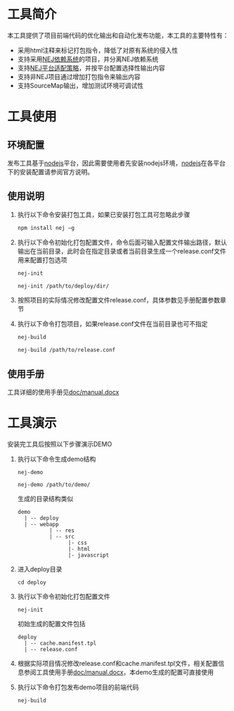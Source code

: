 # 工具简介

本工具提供了项目前端代码的优化输出和自动化发布功能，本工具的主要特性有：
* 采用html注释来标记打包指令，降低了对原有系统的侵入性
* 支持采用[NEJ依赖系统](https://github.com/NetEaseWD/NEJ/blob/master/doc/manual/dependency.docx)的项目，并分离NEJ依赖系统
* 支持[NEJ平台适配策略](https://github.com/NetEaseWD/NEJ/blob/master/doc/manual/platform.docx)，并按平台配置选择性输出内容
* 支持非NEJ项目通过增加打包指令来输出内容
* 支持SourceMap输出，增加测试环境可调试性

# 工具使用

## 环境配置
发布工具基于[nodejs](http://nodejs.org/)平台，因此需要使用者先安装nodejs环境，[nodejs](http://nodejs.org/)在各平台下的安装配置请参阅官方说明。

## 使用说明
1.  执行以下命令安装打包工具，如果已安装打包工具可忽略此步骤

    ```bash
    npm install nej –g
    ```
2.  执行以下命令初始化打包配置文件，命令后面可输入配置文件输出路径，默认输出在当前目录，此时会在指定目录或者当前目录生成一个release.conf文件用来配置打包选项

    ```bash
    nej-init
    ```

    ```bash
    nej-init /path/to/deploy/dir/
    ```
3.  按照项目的实际情况修改配置文件release.conf，具体参数见手册配置参数章节
4.  执行以下命令打包项目，如果release.conf文件在当前目录也可不指定

    ```bash
    nej-build
    ```

    ```bash
    nej-build /path/to/release.conf
    ```

## 使用手册
工具详细的使用手册见[doc/manual.docx](https://github.com/genify/publish/blob/master/doc/manual.docx)

# 工具演示

安装完工具后按照以下步骤演示DEMO

1. 执行以下命令生成demo结构

    ```
    nej-demo
    ```
    
    ```
    nej-demo /path/to/demo/
    ```
    
    生成的目录结构类似
    
    ```
    demo
      | -- deploy
      | -- webapp
              | -- res
              | -- src
                    |- css
                    |- html
                    |- javascript
    ```

2. 进入deploy目录

    ```
    cd deploy
    ```

3. 执行以下命令初始化打包配置文件

    ```
    nej-init
    ```
    
    初始生成的配置文件包括
    
    ```
    deploy
      | -- cache.manifest.tpl
      | -- release.conf
    ```

4. 根据实际项目情况修改release.conf和cache.manifest.tpl文件，相关配置信息参阅工具使用手册[doc/manual.docx](https://github.com/genify/publish/blob/master/doc/manual.docx)，本demo生成的配置可直接使用

5. 执行以下命令打包发布demo项目的前端代码

    ```
    nej-build
    ```
